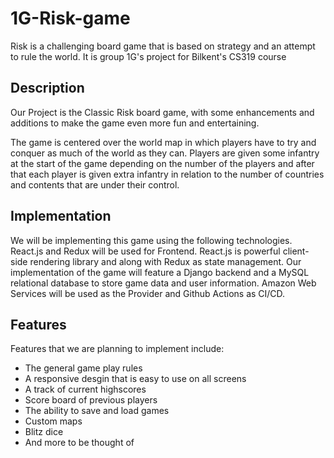 # 1G-Risk-game
Risk is a challenging board game that is based on strategy and an attempt to rule the world. It is group 1G's project for Bilkent's CS319 course

## Description
Our Project is the Classic Risk board game, with some enhancements and additions to make the game even more fun and entertaining. 

The game is centered over the world map in which players have to try and conquer as much of the world as they can. Players are given some infantry at the start of the game depending on the number of the players and after that each player is given extra infantry in relation to the number of countries and contents that are under their control.

## Implementation
We will be implementing this game using the following technologies. React.js and Redux will be used for Frontend. React.js is powerful client-side rendering library and along with Redux as state management. Our implementation of the game will feature a Django backend and a MySQL relational database to store game data and user information. Amazon Web Services will be used as the Provider and Github Actions as CI/CD.

## Features
Features that we are planning to implement include:
- The general game play rules
- A responsive desgin that is easy to use on all screens
- A track of current highscores
- Score board of previous players
- The ability to save and load games
- Custom maps
- Blitz dice
- And more to be thought of